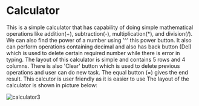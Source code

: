# Calculator
This is a simple calculator that has capability of doing simple mathematical operations like addition(+), subtraction(-), multiplication(*), and division(/). We can also find the power of a number using '^' this power button. It also can perform operations containing decimal and also has back button (Del) which is used to delete certain required number while there is error in typing. The layout of this calculator is simple and contains 5 rows and 4 columns. There is also 'Clear' button which is used to delete previous operations and user can do new task. The equal button (=) gives the end result. This calcutor is user friendly as it is easier to use
The layout of the calculator is shown in picture below:


![calculator3](https://user-images.githubusercontent.com/82519341/125713692-29356808-bf41-41ce-98e7-b1c6057bdfec.PNG)



